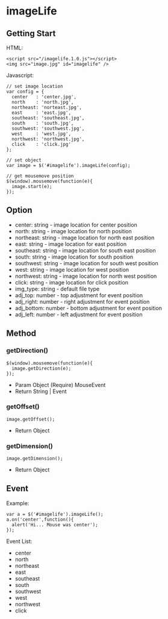 # imageLife

## Getting Start
HTML:
```
<script src="/imagelife.1.0.js"></script>
<img src="image.jpg" id="imagelife" />
```

Javascript:
```
// set image location
var config = {
  center   : 'center.jpg',
  north    : 'north.jpg',
  northeast: 'norteast.jpg',
  east     : 'east.jpg',
  southeast: 'southeast.jpg',
  south    : 'south.jpg',
  southwest: 'southwest.jpg',
  west     : 'west.jpg',
  northwest: 'northwest.jpg',
  click    : 'click.jpg'
};

// set object
var image = $('#imagelife').imageLife(config);

// get mousemove position
$(window).mousemove(function(e){
  image.start(e);
});
```
## Option
- center: string - image location for center position
- north: string - image location for north position
- northeast: string - image location for north east position
- east: string - image location for east position
- southeast: string - image location for south east position
- south: string - image location for south position
- southwest: string - image location for south west position
- west: string - image location for west position
- northwest: string - image location for north west position
- click: string - image location for click position
- img_type: string - default file type
- adj_top: number - top adjustment for event position
- adj_right: number - right adjustment for event position
- adj_bottom: number - bottom adjustment for event position
- adj_left: number - left adjustment for event position
 
## Method
### getDirection()
```
$(window).mousemove(function(e){
  image.getDirection(e);
});
```
- Param Object (Require) MouseEvent
- Return String | Event

### getOffset()
```
image.getOffset();
```
- Return Object

### getDimension()
```
image.getDimension();
```
- Return Object

## Event
Example:
```
var a = $('#imagelife').imageLife();
a.on('center',function(){
  alert('Hi... Mouse was center');
});
```
Event List:
- center
- north
- northeast
- east
- southeast
- south
- southwest
- west
- northwest
- click
